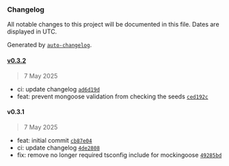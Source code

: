 ### Changelog

All notable changes to this project will be documented in this file. Dates are displayed in UTC.

Generated by [`auto-changelog`](https://github.com/CookPete/auto-changelog).

#### [v0.3.2](https://github.com/datr-tech/leith-common-seeders/compare/v0.3.1...v0.3.2)

> 7 May 2025

- ci: update changelog [`ad6d19d`](https://github.com/datr-tech/leith-common-seeders/commit/ad6d19dc8eca8ab72ff13114adaa89251200763e)
- feat: prevent mongoose validation from checking the seeds [`ced192c`](https://github.com/datr-tech/leith-common-seeders/commit/ced192cbb9cd62d4ac1b99550fe57921d149b6d2)

#### v0.3.1

> 7 May 2025

- feat: initial commit [`cb87e04`](https://github.com/datr-tech/leith-common-seeders/commit/cb87e044fced7751676c4c4c421be692a85588cb)
- ci: update changelog [`4de2808`](https://github.com/datr-tech/leith-common-seeders/commit/4de2808365c5103924b22212cf818788f0f40e9d)
- fix: remove no longer required tsconfig include for mockingoose [`49285bd`](https://github.com/datr-tech/leith-common-seeders/commit/49285bd2ed0f7b095b5766d6306f93d6b7be60e0)
